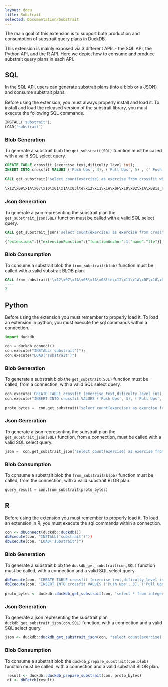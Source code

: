 ```yaml
---
layout: docu
title: Substrait
selected: Documentation/Substrait
---
```


The main goal of this extension is to support both production and consumption of substrait query plans in DuckDB.

This extension is mainly exposed via 3 different APIs - the SQL API, the Python API, and the R API.
Here we depict how to consume and produce substrait query plans in each API.

<!--
Additionally, see the [repo](https://github.com/duckdblabs/substrait) for further usage details.
-->

## SQL
In the SQL API, users can generate substrait plans (into a blob or a JSON) and consume substrait plans.

Before using the extension, you must always properly install and load it. 
To install and load the released version of the substrait library, you must execute the following SQL commands.
```sql
INSTALL('substrait');
LOAD('substrait')
```

### Blob Generation

To generate a substrait blob the ```get_substrait(SQL)``` function must be called with a valid SQL select query.
```sql
CREATE TABLE crossfit (exercise text,dificulty_level int);
INSERT INTO crossfit VALUES ('Push Ups', 3), ('Pull Ups', 5) , (' Push Jerk', 7), ('Bar Muscle Up', 10);
     
CALL get_substrait('select count(exercise) as exercise from crossfit where dificulty_level <=5')
----
\x12\x09\x1A\x07\x10\x01\x1A\x03lte\x12\x11\x1A\x0F\x10\x02\x1A\x0Bis_not_null\x12\x09\x1A\x07\x10\x03\x1A\x03and\x12\x10\x1A\x0E\x10\x04\x1A\x0Acount_star\x1A\xCB\x01\x12\xC8\x01\x0A\xBB\x01:\xB8\x01\x12\xAB\x01"\xA8\x01\x12\x97\x01\x0A\x94\x01\x12.\x0A\x08exercise\x0A\x0Fdificulty_level\x12\x11\x0A\x07\xB2\x01\x04\x08\x0D\x18\x01\x0A\x04*\x02\x10\x01\x18\x02\x1AJ\x1AH\x08\x03\x1A\x04\x0A\x02\x10\x01""\x1A \x1A\x1E\x08\x01\x1A\x04*\x02\x10\x01"\x0C\x1A\x0A\x12\x08\x0A\x04\x12\x02\x08\x01"\x00"\x06\x1A\x04\x0A\x02(\x05"\x1A\x1A\x18\x1A\x16\x08\x02\x1A\x04*\x02\x10\x01"\x0C\x1A\x0A\x12\x08\x0A\x04\x12\x02\x08\x01"\x00"\x0A\x0A\x06\x0A\x02\x08\x01\x0A\x00\x10\x01:\x0A\x0A\x08crossfit\x1A\x00"\x0A\x0A\x08\x08\x04*\x04:\x02\x10\x01\x1A\x08\x12\x06\x0A\x02\x12\x00"\x00\x12\x08exercise
```

### Json Generation

To generate a json representing  the substrait plan the ```get_substrait_json(SQL)``` function must be called with a valid SQL select query.
```sql
CALL get_substrait_json('select count(exercise) as exercise from crossfit where dificulty_level <=5')
----
{"extensions":[{"extensionFunction":{"functionAnchor":1,"name":"lte"}},{"extensionFunction":{"functionAnchor":2,"name":"is_not_null"}},{"extensionFunction":{"functionAnchor":3,"name":"and"}},{"extensionFunction":{"functionAnchor":4,"name":"count_star"}}],"relations":[{"root":{"input":{"project":{"input":{"aggregate":{"input":{"read":{"baseSchema":{"names":["exercise","dificulty_level"],"struct":{"types":[{"varchar":{"length":13,"nullability":"NULLABILITY_NULLABLE"}},{"i32":{"nullability":"NULLABILITY_NULLABLE"}}],"nullability":"NULLABILITY_REQUIRED"}},"filter":{"scalarFunction":{"functionReference":3,"outputType":{"bool":{"nullability":"NULLABILITY_NULLABLE"}},"arguments":[{"value":{"scalarFunction":{"functionReference":1,"outputType":{"i32":{"nullability":"NULLABILITY_NULLABLE"}},"arguments":[{"value":{"selection":{"directReference":{"structField":{"field":1}},"rootReference":{}}}},{"value":{"literal":{"i32":5}}}]}}},{"value":{"scalarFunction":{"functionReference":2,"outputType":{"i32":{"nullability":"NULLABILITY_NULLABLE"}},"arguments":[{"value":{"selection":{"directReference":{"structField":{"field":1}},"rootReference":{}}}}]}}}]}},"projection":{"select":{"structItems":[{"field":1},{}]},"maintainSingularStruct":true},"namedTable":{"names":["crossfit"]}}},"groupings":[{}],"measures":[{"measure":{"functionReference":4,"outputType":{"i64":{"nullability":"NULLABILITY_NULLABLE"}}}}]}},"expressions":[{"selection":{"directReference":{"structField":{}},"rootReference":{}}}]}},"names":["exercise"]}}]}
```

### Blob Consumption

To consume a substrait blob the ```from_substrait(blob)``` function must be called with a valid substrait BLOB plan.
```sql
CALL from_substrait('\x12\x07\x1A\x05\x1A\x03lte\x12\x11\x1A\x0F\x10\x01\x1A\x0Bis_not_null\x12\x09\x1A\x07\x10\x02\x1A\x03and\x12\x10\x1A\x0E\x10\x03\x1A\x0Acount_star\x1A\xA4\x01\x12\xA1\x01\x0A\x94\x01:\x91\x01\x12\x86\x01"\x83\x01\x12y:w\x12c\x12a\x12+\x0A)\x12\x1B\x0A\x08exercise\x0A\x0Fdificulty_level:\x0A\x0A\x08crossfit\x1A2\x1A0\x08\x02"\x18\x1A\x16\x1A\x14"\x0A\x1A\x08\x12\x06\x0A\x04\x12\x02\x08\x01"\x06\x1A\x04\x0A\x02(\x05"\x12\x1A\x10\x1A\x0E\x08\x01"\x0A\x1A\x08\x12\x06\x0A\x04\x12\x02\x08\x01\x1A\x08\x12\x06\x0A\x04\x12\x02\x08\x01\x1A\x06\x12\x04\x0A\x02\x12\x00\x1A\x00"\x04\x0A\x02\x08\x03\x1A\x06\x12\x04\x0A\x02\x12\x00\x12\x08exercise'::BLOB)
----
2
```

## Python
Before using the extension you must remember to properly load it. To load an extension in python, you must execute the sql commands within a connection.
```python
import duckdb

con = duckdb.connect()
con.execute("INSTALL('substrait')");
con.execute("LOAD('substrait')")
```

### Blob Generation

To generate a substrait blob the ```get_substrait(SQL)``` function must be called, from a connection, with a valid SQL select query.
```python
con.execute('CREATE TABLE crossfit (exercise text,dificulty_level int);')
con.execute("INSERT INTO crossfit VALUES ('Push Ups', 3), ('Pull Ups', 5) , (' Push Jerk', 7), ('Bar Muscle Up', 10);")
     
proto_bytes =  con.get_substrait("select count(exercise) as exercise from crossfit where dificulty_level <=5")     
```

### Json Generation

To generate a json representing  the substrait plan the ```get_substrait_json(SQL)``` function, from a connection, must be called with a valid SQL select query.
```python
json =  con.get_substrait_json("select count(exercise) as exercise from crossfit where dificulty_level <=5").fetchone()[0]
```

### Blob Consumption
     
To consume a substrait blob the ```from_substrait(blob)``` function must be called, from the connection, with a valid substrait BLOB plan.
```python
query_result = con.from_substrait(proto_bytes)
```

## R
Before using the extension you must remember to properly load it. To load an extension in R, you must execute the sql commands within a connection.
```r
con <- dbConnect(duckdb::duckdb())
dbExecute(con, "INSTALL('substrait')"))
dbExecute(con, "LOAD('substrait')")
```

### Blob Generation

To generate a substrait blob the ```duckdb_get_substrait(con,SQL)``` function must be called, with a connection and a valid SQL select query.
```r
dbExecute(con, "CREATE TABLE crossfit (exercise text,dificulty_level int);")
dbExecute(con, "INSERT INTO crossfit VALUES ('Push Ups', 3), ('Pull Ups', 5) , (' Push Jerk', 7), ('Bar Muscle Up', 10);")

proto_bytes <- duckdb::duckdb_get_substrait(con, "select * from integers limit 5")    
```

### Json Generation

To generate a json representing  the substrait plan  ```duckdb_get_substrait_json(con,SQL)``` function, with a connection and a valid SQL select query.
```r
json <- duckdb::duckdb_get_substrait_json(con, "select count(exercise) as exercise from crossfit where dificulty_level <=5")
```

### Blob Consumption

To consume a substrait blob the ```duckdb_prepare_substrait(con,blob)``` function must be called, with a connection and a valid substrait BLOB plan.
```r
 result <- duckdb::duckdb_prepare_substrait(con, proto_bytes)
 df <- dbFetch(result)
```
